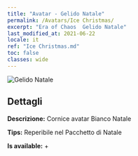 ```yaml
---
title: "Avatar - Gelido Natale"
permalink: /Avatars/Ice Christmas/
excerpt: "Era of Chaos  Gelido Natale"
last_modified_at: 2021-06-22
locale: it
ref: "Ice Christmas.md"
toc: false
classes: wide
---
```

 ![Gelido Natale](/images/a/avatarFrame_48.png)

## Dettagli

 **Descrizione:** Cornice avatar Bianco Natale 

 **Tips:** Reperibile nel Pacchetto di Natale 

 **Is available:**  + 

